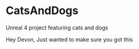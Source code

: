 # CatsAndDogs
 Unreal 4 project featuring cats and dogs

Hey Devon, Just wanted to make sure you got this